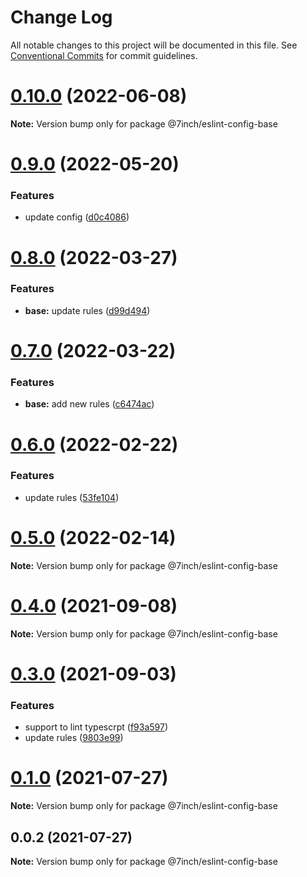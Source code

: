 # Change Log

All notable changes to this project will be documented in this file.
See [Conventional Commits](https://conventionalcommits.org) for commit guidelines.

# [0.10.0](https://github.com/lwy1010/eslint-config/compare/v0.9.0...v0.10.0) (2022-06-08)

**Note:** Version bump only for package @7inch/eslint-config-base





# [0.9.0](https://github.com/lwy1010/eslint-config/compare/v0.8.0...v0.9.0) (2022-05-20)


### Features

* update config ([d0c4086](https://github.com/lwy1010/eslint-config/commit/d0c40863484910699ef2765f9087d6ad63c2faae))





# [0.8.0](https://github.com/lwy1010/eslint-config/compare/v0.7.0...v0.8.0) (2022-03-27)


### Features

* **base:** update rules ([d99d494](https://github.com/lwy1010/eslint-config/commit/d99d49481f5e91a8660263b911dc35e0b37e9822))





# [0.7.0](https://github.com/lwy1010/eslint-config/compare/v0.6.0...v0.7.0) (2022-03-22)


### Features

* **base:** add new rules ([c6474ac](https://github.com/lwy1010/eslint-config/commit/c6474ac9d071d67cf8fb9d13eb85ee03b393d0d9))





# [0.6.0](https://github.com/lwy1010/eslint-config/compare/v0.5.0...v0.6.0) (2022-02-22)


### Features

* update rules ([53fe104](https://github.com/lwy1010/eslint-config/commit/53fe104b52912a78f33a07bc55258fbce65305f4))





# [0.5.0](https://github.com/lwy1010/eslint-config/compare/v0.4.0...v0.5.0) (2022-02-14)

**Note:** Version bump only for package @7inch/eslint-config-base





# [0.4.0](https://github.com/lwy1010/eslint-config/compare/v0.3.0...v0.4.0) (2021-09-08)

**Note:** Version bump only for package @7inch/eslint-config-base





# [0.3.0](https://github.com/lwy1010/eslint-config/compare/v0.1.0...v0.3.0) (2021-09-03)


### Features

* support to lint typescrpt ([f93a597](https://github.com/lwy1010/eslint-config/commit/f93a597126ff7e6561fb4fd5a5645dbcc3d26a1b))
* update rules ([9803e99](https://github.com/lwy1010/eslint-config/commit/9803e990eca4b9c8288b90f0f7b4c0e5069c7949))





# [0.1.0](https://github.com/7inch/eslint-config/compare/v0.0.2...v0.1.0) (2021-07-27)

**Note:** Version bump only for package @7inch/eslint-config-base





## 0.0.2 (2021-07-27)

**Note:** Version bump only for package @7inch/eslint-config-base
